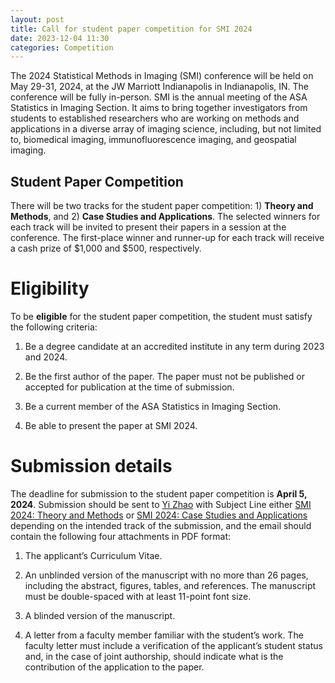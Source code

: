 ```yaml
---
layout: post
title: Call for student paper competition for SMI 2024
date: 2023-12-04 11:30
categories: Competition
---
```


The 2024 Statistical Methods in Imaging (SMI) conference will be held on May 29-31, 2024, at the JW Marriott Indianapolis in Indianapolis, IN. The conference will be fully in-person. SMI is the annual meeting of the ASA Statistics 
in Imaging Section. It aims to bring together investigators from students to established researchers who are working on methods and applications in a diverse array of imaging science, including, but not limited to, biomedical 
imaging, immunofluorescence imaging, and geospatial imaging.

Student Paper Competition
--------------------------

There will be two tracks for the student paper competition: 1) **Theory and Methods**, and 2) **Case Studies and Applications**. The selected winners for each track will be invited to present their papers in a session at the 
conference. The first-place winner and runner-up for each track will receive a cash prize of $1,000 and $500, respectively.

Eligibility
========================

To be **eligible** for the student paper competition, the student must satisfy the following criteria:

1. Be a degree candidate at an accredited institute in any term during 2023 and 2024.

2. Be the first author of the paper. The paper must not be published or accepted for publication at the time of submission.

3. Be a current member of the ASA Statistics in Imaging Section.

4. Be able to present the paper at SMI 2024.

Submission details
=========================

The deadline for submission to the student paper competition is **April 5, 2024**. Submission should be sent to <a href="mailto:yz125@iu.edu">Yi Zhao</a> with Subject Line either <u>SMI 2024: Theory and Methods</u> 
or <u>SMI 2024: Case Studies and Applications</u> depending on the intended track of the submission, and the email should contain the following four attachments in PDF format:

1. The applicant’s Curriculum Vitae.

2. An unblinded version of the manuscript with no more than 26 pages, including the abstract, figures, tables, and references. The manuscript must be double-spaced with at least 11-point font size.

3. A blinded version of the manuscript.

4. A letter from a faculty member familiar with the student’s work. The faculty letter must include a verification of the applicant’s student status and, in the case of joint authorship, should indicate what is the contribution of 
the application to the paper.

